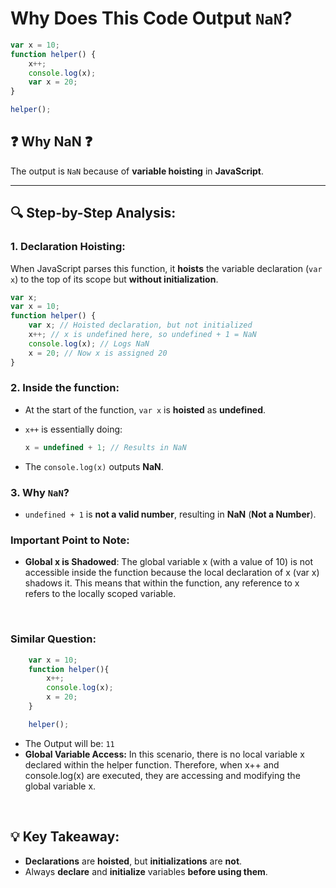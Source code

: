 # Why Does This Code Output `NaN`?

```javascript
var x = 10;
function helper() {
    x++;
    console.log(x);
    var x = 20;
}

helper();
```

## ❓ **Why **NaN** ❓**

The output is `NaN` because of **variable hoisting** in **JavaScript**.

---

## 🔍 **Step-by-Step Analysis:**

### 1. **Declaration Hoisting:**

When JavaScript parses this function, it **hoists** the variable declaration (`var x`) to the top of its scope but **without initialization**.

```javascript
var x;
var x = 10;
function helper() {
    var x; // Hoisted declaration, but not initialized
    x++; // x is undefined here, so undefined + 1 = NaN
    console.log(x); // Logs NaN
    x = 20; // Now x is assigned 20
}
```

### 2. **Inside the function:**

- At the start of the function, `var x` is **hoisted** as **undefined**.
- `x++` is essentially doing:

    ```javascript
    x = undefined + 1; // Results in NaN
    ```

- The `console.log(x)` outputs **NaN**.

### 3. **Why **`NaN`**?**

- `undefined + 1` is **not a valid number**, resulting in **NaN** (**Not a Number**).


### Important Point to Note:
  - **Global x is Shadowed**: The global variable x (with a value of 10) is not accessible inside the function because the local declaration of x (var x) shadows it. This means that within the function, any reference to x refers to the locally scoped variable.

<br />

### Similar Question:

```js
    var x = 10;
    function helper(){
        x++;
        console.log(x);
        x = 20;
    }

    helper();
```
* The Output will be: `11` 
* **Global Variable Access:**
In this scenario, there is no local variable x declared within the helper function. Therefore, when x++ and console.log(x) are executed, they are accessing and modifying the global variable x.

<br />

## 💡 **Key Takeaway:**

- **Declarations** are **hoisted**, but **initializations** are **not**.
- Always **declare** and **initialize** variables **before using them**.

